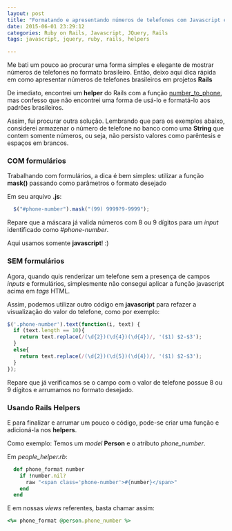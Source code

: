 ```yaml
---
layout: post
title: "Formatando e apresentando números de telefones com Javascript e Ruby on Rails"
date: 2015-06-01 23:29:12
categories: Ruby on Rails, Javascript, JQuery, Rails
tags: javascript, jquery, ruby, rails, helpers

---
```


Me bati um pouco ao procurar uma forma simples e elegante de mostrar números de
telefones no formato brasileiro. Então, deixo aqui dica rápida em como apresentar
números de telefones brasileiros em projetos **Rails**

De imediato, encontrei um **helper** do Rails com a função [number_to_phone][1], mas
confesso que não encontrei uma forma de usá-lo e formatá-lo aos padrões brasileiros.

Assim, fui procurar outra solução. Lembrando que para os exemplos abaixo, considerei
armazenar o número de telefone no banco como uma **String** que contem somente números,
ou seja, não persisto valores como parêntesis e espaços em brancos.


### COM formulários

Trabalhando com formulários, a dica é bem simples: utilizar a função **mask()**
passando como parâmetros o formato desejado

Em seu arquivo **.js**:

```js
  $("#phone-number").mask("(99) 9999?9-9999");
```

Repare que a máscara já valida números com 8 ou 9 dígitos para um *input* identificado como *#phone-number*.

Aqui usamos somente **javascript**! :)


### SEM formulários

Agora, quando quis renderizar um telefone sem a presença de campos *inputs* e formulários, simplesmente não consegui aplicar a função javascript acima em *tags* HTML.

Assim, podemos utilizar outro código em **javascript** para refazer a visualização do valor do telefone, como por exemplo:

```js
$('.phone-number').text(function(i, text) {
  if (text.length == 10){
    return text.replace(/(\d{2})(\d{4})(\d{4})/, '($1) $2-$3');
  }
  else{
    return text.replace(/(\d{2})(\d{5})(\d{4})/, '($1) $2-$3');
  }
});
```

Repare que já verificamos se o campo com o valor de telefone possue 8 ou 9 dígitos e arrumamos no formato desejado.


### Usando Rails Helpers

E para finalizar e arrumar um pouco o código, pode-se criar uma função e adicioná-la nos **helpers**.

Como exemplo: Temos um *model* **Person** e o atributo *phone_number*.

Em *people_helper.rb*:

```ruby
  def phone_format number
    if !number.nil?
      raw "<span class='phone-number'>#{number}</span>"
    end
  end
```

E em nossas *views* referentes, basta chamar assim:

```ruby
<%= phone_format @person.phone_number %>  
```

[1]: http://api.rubyonrails.org/classes/ActionView/Helpers/NumberHelper.html#method-i-number_to_phone
